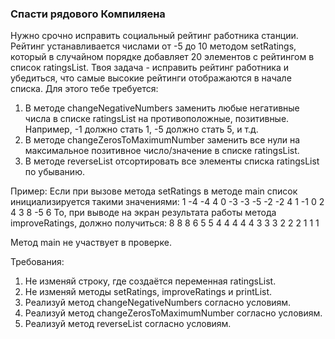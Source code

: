 
### Спасти рядового Компиляена

Нужно срочно исправить социальный рейтинг работника станции. Рейтинг устанавливается числами от -5 до 10 методом setRatings,
который в случайном порядке добавляет 20 элементов с рейтингом в список ratingsList.
Твоя задача - исправить рейтинг работника и убедиться, что самые высокие рейтинги отображаются в начале списка.
Для этого тебе требуется:
1) В методе changeNegativeNumbers заменить любые негативные числа в списке ratingsList на противоположные, позитивные. Например, -1 должно стать 1, -5 должно стать 5, и т.д.
2) В методе changeZerosToMaximumNumber заменить все нули на максимальное позитивное число/значение в списке ratingsList.
3) В методе reverseList отсортировать все элементы списка ratingsList по убыванию.

Пример:
Если при вызове метода setRatings в методе main список инициализируется такими значениями: 1 -4 -4 4 0 -3 -3 -5 -2 -2 4 1 -1 0 2 4 3 8 -5 6
То, при выводе на экран результата работы метода improveRatings, должно получиться: 8 8 8 6 5 5 4 4 4 4 4 3 3 3 2 2 2 1 1 1

Метод main не участвует в проверке.


Требования:
1.	Не изменяй строку, где создаётся переменная ratingsList.
2.	Не изменяй методы setRatings, improveRatings и printList.
3.	Реализуй метод changeNegativeNumbers согласно условиям.
4.	Реализуй метод changeZerosToMaximumNumber согласно условиям.
5.	Реализуй метод reverseList согласно условиям.


